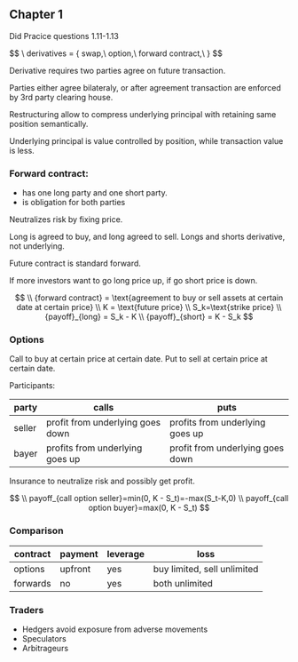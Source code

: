 
## Chapter 1

Did Pracice questions 1.11-1.13

$$
\\ derivatives = \{ swap,\ option,\ forward contract,\  }
$$


Derivative requires two parties agree on future transaction.

Parties either agree bilateraly, or after agreement transaction are enforced by 3rd party clearing house.

Restructuring allow to compress underlying principal with retaining same position semantically.

Underlying principal is value controlled by position,
while transaction value is less.

### Forward contract:

- has one long party and one short party.
- is obligation for both parties
 
Neutralizes risk by fixing price.

Long is agreed to buy, and long agreed to sell.
Longs and shorts derivative, not underlying.

Future contract is standard forward.

If more investors want to go long price up, if go short price is down.

$$
\\ {forward contract} = \text{agreement to buy or sell assets at certain date at certain price}
\\ K = \text{future price}
\\ S_k=\text{strike price}
\\ {payoff}_{long} = S_k - K
\\ {payoff}_{short} = K - S_k 
$$


### Options

Call to buy at certain price at certain date.
Put to sell at certain price at certain date.

Participants:

| party  | calls                            | puts                             |
|--------|----------------------------------|----------------------------------|
| seller | profit from underlying goes down | profits from underlying goes up  |
| bayer  | profits from underlying goes up  | profit from underlying goes down |

Insurance to neutralize risk and possibly get profit.


$$
\\ payoff_{call option seller}=min(0, K - S_t)=-max(S_t-K,0)
\\ payoff_{call option buyer}=max(0, K - S_t)
$$


### Comparison

| contract | payment | leverage | loss                        |
|----------|---------|----------|-----------------------------|
| options  | upfront | yes      | buy limited, sell unlimited |
| forwards | no      | yes      | both unlimited              |


### Traders

- Hedgers avoid exposure from adverse movements
- Speculators
- Arbitrageurs